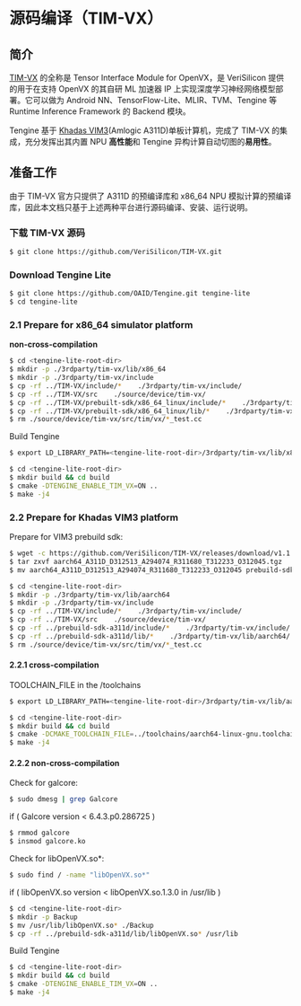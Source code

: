 # 源码编译（TIM-VX）

## 简介

[TIM-VX](https://github.com/VeriSilicon/TIM-VX.git) 的全称是 Tensor Interface Module for OpenVX，是 VeriSilicon 提供的用于在支持 OpenVX 的其自研 ML 加速器 IP 上实现深度学习神经网络模型部署。它可以做为 Android NN、TensorFlow-Lite、MLIR、TVM、Tengine 等 Runtime Inference Framework 的 Backend 模块。

Tengine 基于 [Khadas VIM3](https://www.khadas.cn/product-page/vim3)(Amlogic A311D)单板计算机，完成了 TIM-VX 的集成，充分发挥出其内置 NPU **高性能**和 Tengine 异构计算自动切图的**易用性**。

## 准备工作

由于 TIM-VX 官方只提供了 A311D 的预编译库和 x86_64 NPU 模拟计算的预编译库，因此本文档只基于上述两种平台进行源码编译、安装、运行说明。

### 下载 TIM-VX 源码 

```bash
$ git clone https://github.com/VeriSilicon/TIM-VX.git
```

### Download Tengine Lite

```bash
$ git clone https://github.com/OAID/Tengine.git tengine-lite
$ cd tengine-lite
```

### 2.1 Prepare for x86_64 simulator platform

**non-cross-compilation**

```bash
$ cd <tengine-lite-root-dir>
$ mkdir -p ./3rdparty/tim-vx/lib/x86_64
$ mkdir -p ./3rdparty/tim-vx/include
$ cp -rf ../TIM-VX/include/*    ./3rdparty/tim-vx/include/
$ cp -rf ../TIM-VX/src    ./source/device/tim-vx/
$ cp -rf ../TIM-VX/prebuilt-sdk/x86_64_linux/include/*    ./3rdparty/tim-vx/include/
$ cp -rf ../TIM-VX/prebuilt-sdk/x86_64_linux/lib/*    ./3rdparty/tim-vx/lib/x86_64/
$ rm ./source/device/tim-vx/src/tim/vx/*_test.cc
```

Build Tengine

```bash
$ export LD_LIBRARY_PATH=<tengine-lite-root-dir>/3rdparty/tim-vx/lib/x86_64

$ cd <tengine-lite-root-dir>
$ mkdir build && cd build
$ cmake -DTENGINE_ENABLE_TIM_VX=ON ..
$ make -j4
```

### 2.2 Prepare for Khadas VIM3 platform

Prepare for VIM3 prebuild sdk:

```bash
$ wget -c https://github.com/VeriSilicon/TIM-VX/releases/download/v1.1.28/aarch64_A311D_D312513_A294074_R311680_T312233_O312045.tgz
$ tar zxvf aarch64_A311D_D312513_A294074_R311680_T312233_O312045.tgz
$ mv aarch64_A311D_D312513_A294074_R311680_T312233_O312045 prebuild-sdk-a311d

$ cd <tengine-lite-root-dir>
$ mkdir -p ./3rdparty/tim-vx/lib/aarch64
$ mkdir -p ./3rdparty/tim-vx/include
$ cp -rf ../TIM-VX/include/*    ./3rdparty/tim-vx/include/
$ cp -rf ../TIM-VX/src    ./source/device/tim-vx/
$ cp -rf ../prebuild-sdk-a311d/include/*    ./3rdparty/tim-vx/include/
$ cp -rf ../prebuild-sdk-a311d/lib/*    ./3rdparty/tim-vx/lib/aarch64/
$ rm ./source/device/tim-vx/src/tim/vx/*_test.cc
```

#### 2.2.1 cross-compilation

TOOLCHAIN_FILE in the <tengine-lite-root-dir>/toolchains
```bash
$ export LD_LIBRARY_PATH=<tengine-lite-root-dir>/3rdparty/tim-vx/lib/aarch64

$ cd <tengine-lite-root-dir>
$ mkdir build && cd build
$ cmake -DCMAKE_TOOLCHAIN_FILE=../toolchains/aarch64-linux-gnu.toolchain.cmake -DTENGINE_ENABLE_TIM_VX=ON ..
$ make -j4
```

#### 2.2.2 non-cross-compilation

Check for galcore:

```bash
$ sudo dmesg | grep Galcore
```

if  ( Galcore version < 6.4.3.p0.286725 )

```bash
$ rmmod galcore
$ insmod galcore.ko
```

Check for libOpenVX.so*:

```bash
$ sudo find / -name "libOpenVX.so*"
```

if  ( libOpenVX.so version <   libOpenVX.so.1.3.0  in  /usr/lib )

```bash
$ cd <tengine-lite-root-dir>
$ mkdir -p Backup
$ mv /usr/lib/libOpenVX.so* ./Backup
$ cp -rf ../prebuild-sdk-a311d/lib/libOpenVX.so* /usr/lib
```

Build Tengine

```bash
$ cd <tengine-lite-root-dir>
$ mkdir build && cd build
$ cmake -DTENGINE_ENABLE_TIM_VX=ON ..
$ make -j4
```